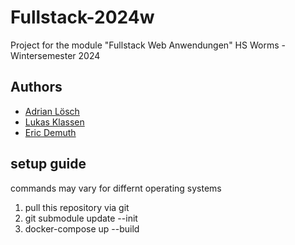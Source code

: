 # Fullstack-2024w
Project for the module "Fullstack Web Anwendungen" HS Worms - Wintersemester 2024

## **Authors**
- [Adrian Lösch](https://github.com/ultraluminar)
- [Lukas Klassen](https://github.com/klasl4243)
- [Eric Demuth](https://github.com/thedemuth)

## **setup guide**
commands may vary for differnt operating systems

1. pull this repository via git
2. git submodule update --init
3. docker-compose up --build
